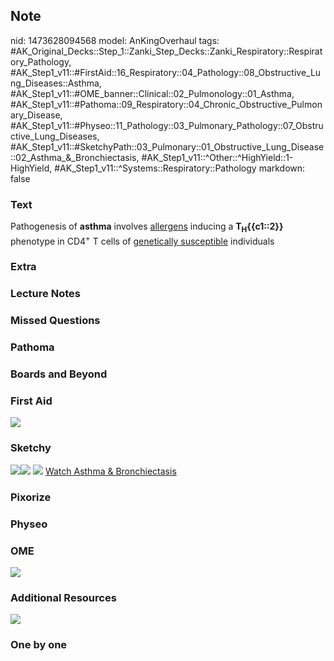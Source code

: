 ## Note
nid: 1473628094568
model: AnKingOverhaul
tags: #AK_Original_Decks::Step_1::Zanki_Step_Decks::Zanki_Respiratory::Respiratory_Pathology, #AK_Step1_v11::#FirstAid::16_Respiratory::04_Pathology::08_Obstructive_Lung_Diseases::Asthma, #AK_Step1_v11::#OME_banner::Clinical::02_Pulmonology::01_Asthma, #AK_Step1_v11::#Pathoma::09_Respiratory::04_Chronic_Obstructive_Pulmonary_Disease, #AK_Step1_v11::#Physeo::11_Pathology::03_Pulmonary_Pathology::07_Obstructive_Lung_Diseases, #AK_Step1_v11::#SketchyPath::03_Pulmonary::01_Obstructive_Lung_Disease::02_Asthma_&_Bronchiectasis, #AK_Step1_v11::^Other::^HighYield::1-HighYield, #AK_Step1_v11::^Systems::Respiratory::Pathology
markdown: false

### Text
<div>
  Pathogenesis of <b>asthma</b> involves <u>allergens</u> inducing
  a <b>T<sub>H</sub>{{c1::2}}</b> phenotype in CD4<sup>+</sup> T
  cells of <u>genetically susceptible</u> individuals
</div>

### Extra


### Lecture Notes


### Missed Questions


### Pathoma


### Boards and Beyond


### First Aid
<img src="tmpkkWKcb.png">

### Sketchy
<img src=
"Screen%20Shot%202019-12-24%20at%204.29.56%20PM.JPG"><img src=
"Screen%20Shot%202019-12-24%20at%204.30.08%20PM.JPG"> <img src=
"Screen%20Shot%202019-12-29%20at%2011.34.04%20AM.JPG"> <a href=
"https://dashboard.sketchy.com/study/medical/courses/medical-pathophysiology/units/medical-pathophysiology-pulmonary/videos/medical-pathophysiology-pulmonary-obstructive-lung-disease-asthma-and-bronchiectasis?utm_source=anki&utm_medium=partnership&utm_campaign=february_update&utm_content=medical">
Watch Asthma & Bronchiectasis</a>

### Pixorize


### Physeo


### OME
<div class="ome-widget">
  <a href=
  "https://onlinemeded.org/spa/pulmonology/asthma/acquire?ref=anki">
  <img src="_OME_AnkiFlashcards_Lesson_3.png"></a>
</div>

### Additional Resources
<img src="Screen%20Shot%202019-10-10%20at%208.17.30%20AM.png">

### One by one

